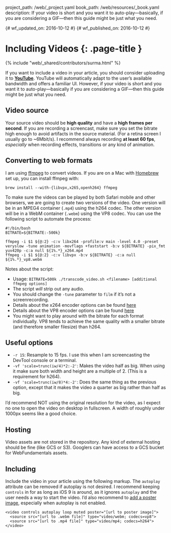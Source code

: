 project_path: /web/_project.yaml
book_path: /web/resources/_book.yaml
description: If your video is short and you want it to auto-play&mdash;basically, if you are considering a GIF&mdash;then this guide might be just what you need.

{# wf_updated_on: 2016-10-12 #}
{# wf_published_on: 2016-10-12 #}

# Including Videos {: .page-title }

{% include "web/_shared/contributors/surma.html" %}

If you want to include a video in your article, you should consider uploading it
to [**YouTube**](https://youtube.com). YouTube will automatically adapt to the
user’s available bandwidth and offers a familiar UI. However, if your video is
short and you want it to auto-play&mdash;basically if you are considering a
GIF&mdash;then this guide might be just what you need.

## Video source

Your source video should be **high quality** and have a **high frames per
second**. If you are recording a screencast, make sure you set the bitrate high
enough to avoid artifacts in the source material. (For a retina screen I usually
go to ~6Mbit/s). I recommend always recording **at least 60 fps**, _especially_
when recording effects, transitions or any kind of animation.

## Converting to web formats

I am using [ffmpeg](https://www.ffmpeg.org/) to convert videos. If you are on a
Mac with [Homebrew](http://brew.sh/) set up, you can install ffmpeg with:

    brew install --with-{libvpx,x265,openh264} ffmpeg

To make sure the videos can be played by both Safari mobile and other browsers,
we are going to create two versions of the video. One version will be in an
MPEG4 container (`.mp4`) using the h264 codec. The other version will be in a
WebM container (`.webm`) using the VP8 codec. You can use the following script
to automate the process:

    #!/bin/bash
    BITRATE=${BITRATE:-500k}

    ffmpeg -i $1 ${@:2} -c:v libx264 -profile:v main -level 4.0 -preset veryslow -tune animation -movflags +faststart -b:v ${BITRATE} -pix_fmt yuv420p -c:a null ${1%.*}_x264.mp4
    ffmpeg -i $1 ${@:2} -c:v libvpx -b:v ${BITRATE} -c:a null ${1%.*}_vp8.webm

Notes about the script:

* Usage: `BITRATE=500k ./transcode_video.sh <filename> [additional ffmpeg options]`
* The script _will_ strip out any audio.
* You should change the `-tune` parameter to `film` if it’s not a screenrecording.
* Details about the x264 encoder options can be found [here](https://trac.ffmpeg.org/wiki/Encode/H.264)
* Details about the VP8 encoder options can be found [here](https://trac.ffmpeg.org/wiki/Encode/VP8)
* You might want to play around with the bitrate for each format individually.
  VP8 tends to achieve the same quality with a smaller bitrate (and therefore
  smaller filesize) than h264.

## Useful options

* `-r 15`: Resample to 15 fps. I use this when I am screencasting the DevTool
  console or a terminal.
* `-vf 'scale=trunc(iw/4)*2:-2'`: Makes the video half as big. When using it
  make sure both width and height are a multiple of 2. (This is a requirement
  for h264).
* `-vf 'scale=trunc(iw/8)*4:-2'`: Does the same thing as the previous option,
  except that it makes the video a quarter as big rather than half as big.

I’d recommend NOT using the original resolution for the video, as I expect no
one to open the video on desktop in fullscreen. A width of roughly under 1000px
seems like a good choice.

## Hosting

Video assets are not stored in the repository. Any kind of external hosting
should be fine (like GCS or S3). Googlers can have access to a GCS bucket for
WebFundamentals assets.

## Including

Include the video in your article using the following markup. The `autoplay`
attribute can be removed if autoplay is not desired. I recommend keeping
`controls` in for as long as iOS 9 is around, as it ignores `autoplay` and the
user needs a way to start the video. I’d also recommend to [add a poster
image](/web/fundamentals/design-and-ui/media/video#include_a_poster_image),
especially when autoplay is not enabled.


    <video controls autoplay loop muted poster="[url to poster image]">
      <source src="[url to .webm file]" type="video/webm; codecs=vp8">
      <source src="[url to .mp4 file]" type="video/mp4; codecs=h264">
    </video>

